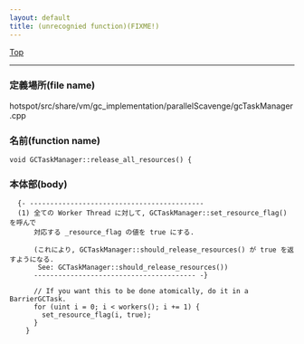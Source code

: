 ```yaml
---
layout: default
title: (unrecognied function)(FIXME!)
---
```

[Top](../index.html)

--- 
### 定義場所(file name)
hotspot/src/share/vm/gc_implementation/parallelScavenge/gcTaskManager.cpp

### 名前(function name)
```
void GCTaskManager::release_all_resources() {
```

### 本体部(body)
```
  {- -------------------------------------------
  (1) 全ての Worker Thread に対して, GCTaskManager::set_resource_flag() を呼んで
      対応する _resource_flag の値を true にする.
      
      (これにより, GCTaskManager::should_release_resources() が true を返すようになる.
       See: GCTaskManager::should_release_resources())
      ---------------------------------------- -}

	  // If you want this to be done atomically, do it in a BarrierGCTask.
	  for (uint i = 0; i < workers(); i += 1) {
	    set_resource_flag(i, true);
	  }
	}
	
```


